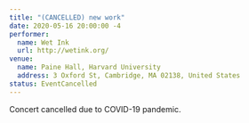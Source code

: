 ```yaml
---
title: "(CANCELLED) new work"
date: 2020-05-16 20:00:00 -4
performer:
  name: Wet Ink
  url: http://wetink.org/
venue:
  name: Paine Hall, Harvard University
  address: 3 Oxford St, Cambridge, MA 02138, United States
status: EventCancelled
---
```


Concert cancelled due to COVID-19 pandemic.
